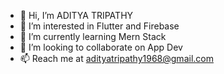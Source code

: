 - 👋 Hi, I’m ADITYA TRIPATHY
- 👀 I’m interested in Flutter and Firebase
- 🌱 I’m currently learning Mern Stack
- 💞️ I’m looking to collaborate on App Dev
- 📫 Reach me at adityatripathy1968@gmail.com

<!---
Aditya10467/Aditya10467 is a ✨ special ✨ repository because its `README.md` (this file) appears on your GitHub profile.
You can click the Preview link to take a look at your changes.
--->
